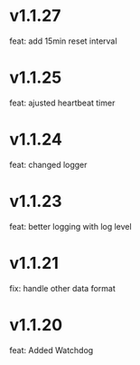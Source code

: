 # v1.1.27
feat: add 15min reset interval

# v1.1.25
feat: ajusted heartbeat timer

# v1.1.24
feat: changed logger

# v1.1.23
feat: better logging with log level

# v1.1.21
fix: handle other data format

# v1.1.20 
feat: Added Watchdog
